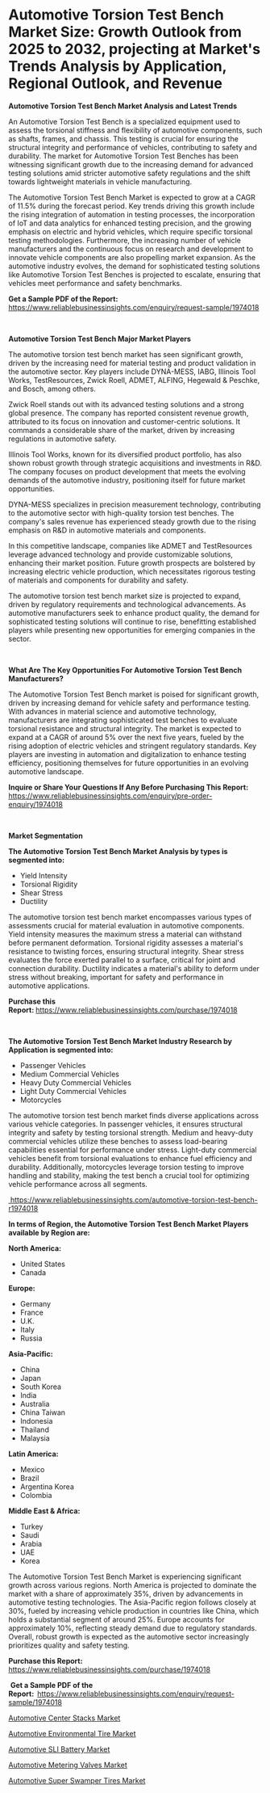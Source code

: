 <p><h1>Automotive Torsion Test Bench Market Size: Growth Outlook from 2025 to 2032, projecting at Market's Trends Analysis by Application, Regional Outlook, and Revenue</h1></p><p><strong>Automotive Torsion Test Bench Market Analysis and Latest Trends</strong></p>
<p><p>An Automotive Torsion Test Bench is a specialized equipment used to assess the torsional stiffness and flexibility of automotive components, such as shafts, frames, and chassis. This testing is crucial for ensuring the structural integrity and performance of vehicles, contributing to safety and durability. The market for Automotive Torsion Test Benches has been witnessing significant growth due to the increasing demand for advanced testing solutions amid stricter automotive safety regulations and the shift towards lightweight materials in vehicle manufacturing.</p><p>The Automotive Torsion Test Bench Market is expected to grow at a CAGR of 11.5% during the forecast period. Key trends driving this growth include the rising integration of automation in testing processes, the incorporation of IoT and data analytics for enhanced testing precision, and the growing emphasis on electric and hybrid vehicles, which require specific torsional testing methodologies. Furthermore, the increasing number of vehicle manufacturers and the continuous focus on research and development to innovate vehicle components are also propelling market expansion. As the automotive industry evolves, the demand for sophisticated testing solutions like Automotive Torsion Test Benches is projected to escalate, ensuring that vehicles meet performance and safety benchmarks.</p></p>
<p><strong>Get a Sample PDF of the Report:&nbsp;</strong> <a href="https://www.reliablebusinessinsights.com/enquiry/request-sample/1974018?utm_campaign=101&utm_medium=2&utm_source=Github&utm_content=ia&utm_term=31032025&utm_id=automotive-torsion-test-bench">https://www.reliablebusinessinsights.com/enquiry/request-sample/1974018</a></p>
<p>&nbsp;</p>
<p><strong>Automotive Torsion Test Bench Major Market Players</strong></p>
<p><p>The automotive torsion test bench market has seen significant growth, driven by the increasing need for material testing and product validation in the automotive sector. Key players include DYNA-MESS, IABG, Illinois Tool Works, TestResources, Zwick Roell, ADMET, ALFING, Hegewald & Peschke, and Bosch, among others.</p><p>Zwick Roell stands out with its advanced testing solutions and a strong global presence. The company has reported consistent revenue growth, attributed to its focus on innovation and customer-centric solutions. It commands a considerable share of the market, driven by increasing regulations in automotive safety.</p><p>Illinois Tool Works, known for its diversified product portfolio, has also shown robust growth through strategic acquisitions and investments in R&D. The company focuses on product development that meets the evolving demands of the automotive industry, positioning itself for future market opportunities.</p><p>DYNA-MESS specializes in precision measurement technology, contributing to the automotive sector with high-quality torsion test benches. The company's sales revenue has experienced steady growth due to the rising emphasis on R&D in automotive materials and components.</p><p>In this competitive landscape, companies like ADMET and TestResources leverage advanced technology and provide customizable solutions, enhancing their market position. Future growth prospects are bolstered by increasing electric vehicle production, which necessitates rigorous testing of materials and components for durability and safety.</p><p>The automotive torsion test bench market size is projected to expand, driven by regulatory requirements and technological advancements. As automotive manufacturers seek to enhance product quality, the demand for sophisticated testing solutions will continue to rise, benefitting established players while presenting new opportunities for emerging companies in the sector.</p></p>
<p>&nbsp;</p>
<p><strong>What Are The Key Opportunities For Automotive Torsion Test Bench Manufacturers?</strong></p>
<p><p>The Automotive Torsion Test Bench market is poised for significant growth, driven by increasing demand for vehicle safety and performance testing. With advances in material science and automotive technology, manufacturers are integrating sophisticated test benches to evaluate torsional resistance and structural integrity. The market is expected to expand at a CAGR of around 5% over the next five years, fueled by the rising adoption of electric vehicles and stringent regulatory standards. Key players are investing in automation and digitalization to enhance testing efficiency, positioning themselves for future opportunities in an evolving automotive landscape.</p></p>
<p><strong>Inquire or Share Your Questions If Any Before Purchasing This Report:</strong> <a href="https://www.reliablebusinessinsights.com/enquiry/pre-order-enquiry/1974018?utm_campaign=101&utm_medium=2&utm_source=Github&utm_content=ia&utm_term=31032025&utm_id=automotive-torsion-test-bench">https://www.reliablebusinessinsights.com/enquiry/pre-order-enquiry/1974018</a></p>
<p>&nbsp;</p>
<p><strong>Market Segmentation</strong></p>
<p><strong>The Automotive Torsion Test Bench Market Analysis by types is segmented into:</strong></p>
<p><ul><li>Yield Intensity</li><li>Torsional Rigidity</li><li>Shear Stress</li><li>Ductility</li></ul></p>
<p><p>The automotive torsion test bench market encompasses various types of assessments crucial for material evaluation in automotive components. Yield intensity measures the maximum stress a material can withstand before permanent deformation. Torsional rigidity assesses a material's resistance to twisting forces, ensuring structural integrity. Shear stress evaluates the force exerted parallel to a surface, critical for joint and connection durability. Ductility indicates a material's ability to deform under stress without breaking, important for safety and performance in automotive applications.</p></p>
<p><strong>Purchase this Report:&nbsp;</strong><a href="https://www.reliablebusinessinsights.com/purchase/1974018?utm_campaign=101&utm_medium=2&utm_source=Github&utm_content=ia&utm_term=31032025&utm_id=automotive-torsion-test-bench">https://www.reliablebusinessinsights.com/purchase/1974018</a></p>
<p>&nbsp;</p>
<p><strong>The Automotive Torsion Test Bench Market Industry Research by Application is segmented into:</strong></p>
<p><ul><li>Passenger Vehicles</li><li>Medium Commercial Vehicles</li><li>Heavy Duty Commercial Vehicles</li><li>Light Duty Commercial Vehicles</li><li>Motorcycles</li></ul></p>
<p><p>The automotive torsion test bench market finds diverse applications across various vehicle categories. In passenger vehicles, it ensures structural integrity and safety by testing torsional strength. Medium and heavy-duty commercial vehicles utilize these benches to assess load-bearing capabilities essential for performance under stress. Light-duty commercial vehicles benefit from torsional evaluations to enhance fuel efficiency and durability. Additionally, motorcycles leverage torsion testing to improve handling and stability, making the test bench a crucial tool for optimizing vehicle performance across all segments.</p></p>
<p><a href="https://www.reliablebusinessinsights.com/automotive-torsion-test-bench-r1974018?utm_campaign=101&utm_medium=2&utm_source=Github&utm_content=ia&utm_term=31032025&utm_id=automotive-torsion-test-bench">&nbsp;https://www.reliablebusinessinsights.com/automotive-torsion-test-bench-r1974018</a></p>
<p><strong>In terms of Region, the Automotive Torsion Test Bench Market Players available by Region are:</strong></p>
<p>
    <p> <strong> North America: </strong>
        <ul>
            <li>United States</li>
            <li>Canada</li>
        </ul>
        </p> 
    <p> <strong> Europe: </strong>
        <ul>
            <li>Germany</li>
            <li>France</li>
            <li>U.K.</li>
            <li>Italy</li>
            <li>Russia</li>
        </ul>
        </p> 
    <p> <strong> Asia-Pacific: </strong>
        <ul>
            <li>China</li>
            <li>Japan</li>
            <li>South Korea</li>
            <li>India</li>
            <li>Australia</li>
            <li>China Taiwan</li>
            <li>Indonesia</li>
            <li>Thailand</li>
            <li>Malaysia</li>
        </ul>
        </p> 
    <p> <strong> Latin America: </strong>
        <ul>
            <li>Mexico</li>
            <li>Brazil</li>
            <li>Argentina Korea</li>
            <li>Colombia</li>
        </ul>
        </p> 
    <p> <strong> Middle East & Africa: </strong>
        <ul>
            <li>Turkey</li>
            <li>Saudi</li>
            <li>Arabia</li>
            <li>UAE</li>
            <li>Korea</li>
        </ul>
    </p>
    </p>
<p><p>The Automotive Torsion Test Bench Market is experiencing significant growth across various regions. North America is projected to dominate the market with a share of approximately 35%, driven by advancements in automotive testing technologies. The Asia-Pacific region follows closely at 30%, fueled by increasing vehicle production in countries like China, which holds a substantial segment of around 25%. Europe accounts for approximately 10%, reflecting steady demand due to regulatory standards. Overall, robust growth is expected as the automotive sector increasingly prioritizes quality and safety testing.</p></p>
<p><strong>Purchase this Report: </strong><a href="https://www.reliablebusinessinsights.com/purchase/1974018?utm_campaign=101&utm_medium=2&utm_source=Github&utm_content=ia&utm_term=31032025&utm_id=automotive-torsion-test-bench">https://www.reliablebusinessinsights.com/purchase/1974018</a></p>
<p>&nbsp;<strong>Get a Sample PDF of the Report:&nbsp;&nbsp;</strong><a href="https://www.reliablebusinessinsights.com/enquiry/request-sample/1974018?utm_campaign=101&utm_medium=2&utm_source=Github&utm_content=ia&utm_term=31032025&utm_id=automotive-torsion-test-bench">https://www.reliablebusinessinsights.com/enquiry/request-sample/1974018</a></p>
<p><strong></strong></p>
<p><p><a href="https://github.com/bocksovers0r/Market-Research-Report-List-1/blob/main/automotive-center-stacks-market.md?utm_campaign=101&utm_medium=2&utm_source=Github&utm_content=ia&utm_term=31032025&utm_id=automotive-torsion-test-bench">Automotive Center Stacks Market</a></p><p><a href="https://github.com/saimntamiki/Market-Research-Report-List-1/blob/main/automotive-environmental-tire-market.md?utm_campaign=101&utm_medium=2&utm_source=Github&utm_content=ia&utm_term=31032025&utm_id=automotive-torsion-test-bench">Automotive Environmental Tire Market</a></p><p><a href="https://github.com/zymerivarrik6/Market-Research-Report-List-1/blob/main/automotive-sli-battery-market.md?utm_campaign=101&utm_medium=2&utm_source=Github&utm_content=ia&utm_term=31032025&utm_id=automotive-torsion-test-bench">Automotive SLI Battery Market</a></p><p><a href="https://github.com/skoppmerlib9/Market-Research-Report-List-1/blob/main/automotive-metering-valves-market.md?utm_campaign=101&utm_medium=2&utm_source=Github&utm_content=ia&utm_term=31032025&utm_id=automotive-torsion-test-bench">Automotive Metering Valves Market</a></p><p><a href="https://github.com/messonmengen75/Market-Research-Report-List-1/blob/main/automotive-super-swamper-tires-market.md?utm_campaign=101&utm_medium=2&utm_source=Github&utm_content=ia&utm_term=31032025&utm_id=automotive-torsion-test-bench">Automotive Super Swamper Tires Market</a></p></p>